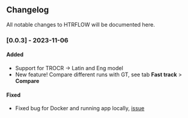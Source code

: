 ## Changelog

All notable changes to HTRFLOW will be documented here.

### [0.0.3] - 2023-11-06

#### Added

- Support for TROCR -> Latin and Eng model
- New feature! Compare different runs with GT, see tab **Fast track** > **Compare**

#### Fixed

- Fixed bug for Docker and running app locally, [issue](https://github.com/Riksarkivet/HTRFLOW/issues/2)
